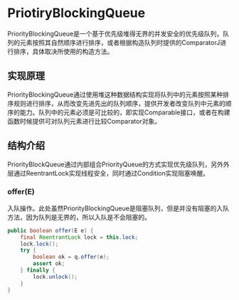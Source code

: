 # PriotiryBlockingQueue

PriorityBlockingQueue是一个基于优先级堆得无界的并发安全的优先级队列，队列的元素按照其自然顺序进行排序，或者根据构造队列时提供的ComparatorJ进行排序，具体取决所使用的构造方法。

## 实现原理

PriorityBlockingQueue通过使用堆这种数据结构实现将队列中的元素按照某种排序规则进行排序，从而改变先进先出的队列顺序，提供开发者改变队列中元素的顺序的能力。队列中的元素必须是可比较的，即实现Comparable接口，或者在构建函数时候提供可对队列元素进行比较Comparator对象。

## 结构介绍

PriorityBlockQueue通过内部组合PriorityQueue的方式实现优先级队列，另外外层通过ReentrantLock实现线程安全，同时通过Condition实现阻塞唤醒。

### offer(E)

入队操作。此处虽然PriorityBlockingQueue是阻塞队列，但是并没有阻塞的入队方法，因为队列是无界的，所以入队是不会阻塞的。

```java
public boolean offer(E e) {
    final ReentrantLock lock = this.lock;
    lock.lock();
    try {
        boolean ok = q.offer(e);
        assert ok;
    } finally {
        lock.unlock();
    }
}
```